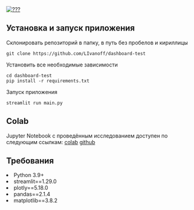 <a href="https://colab.research.google.com/github/LIvanoff/dashboard-test/blob/master/notebook.ipynb\">
<img alt="???" src="https://colab.research.google.com/assets/colab-badge.svg">
</a>

## Установка и запуск приложения
Склонировать репозиторий в папку, в путь без пробелов и кириллицы

```shell
git clone https://github.com/LIvanoff/dashboard-test
```

Установить все необходимые зависимости

```shell
cd dashboard-test
pip install -r requirements.txt
```

Запуск приложения

```shell
streamlit run main.py
```

## Colab

Jupyter Notebook с проведённым исследованием доступен по следующим ссылкам:
[colab](https://colab.research.google.com/github/LIvanoff/dashboard-test/blob/master/notebook.ipynb)
[github](https://github.com/LIvanoff/dashboard-test/blob/master/notebook.ipynb) 


## Требования
<li> Python 3.9+
<li> streamlit==1.29.0
<li> plotly==5.18.0
<li> pandas==2.1.4
<li> matplotlib==3.8.2
